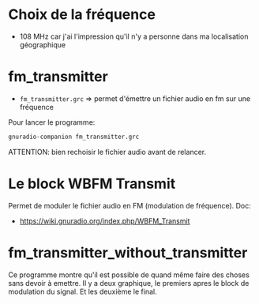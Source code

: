 # Choix de la fréquence
- 108 MHz car j'ai l'impression qu'il n'y a personne dans ma localisation géographique

# fm_transmitter
- `fm_transmitter.grc` => permet d'émettre un fichier audio en fm sur une fréquence

Pour lancer le programme:
```bash
gnuradio-companion fm_transmitter.grc
```
ATTENTION: bien rechoisir le fichier audio avant de relancer.

# Le block WBFM Transmit
Permet de moduler le fichier audio en FM (modulation de fréquence).
Doc:
- https://wiki.gnuradio.org/index.php/WBFM_Transmit

# fm_transmitter_without_transmitter
Ce programme montre qu'il est possible de quand même faire des choses sans devoir à emettre.
Il y a deux graphique, le premiers apres le block de modulation du signal.
Et les deuxième le final. 

